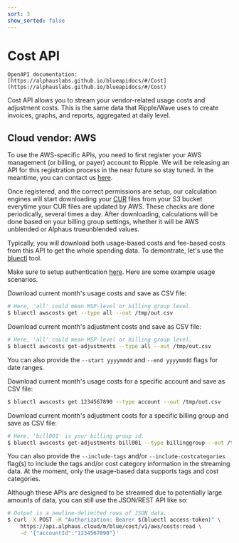 ```yaml
---
sort: 3
show_sorted: false
---
```


# Cost API

```note
OpenAPI documentation: [https://alphauslabs.github.io/blueapidocs/#/Cost](https://alphauslabs.github.io/blueapidocs/#/Cost)
```

Cost API allows you to stream your vendor-related usage costs and adjustment costs. This is the same data that Ripple/Wave uses to create invoices, graphs, and reports, aggregated at daily level.

## Cloud vendor: AWS

To use the AWS-specific APIs, you need to first register your AWS management (or billing, or payer) account to Ripple. We will be releasing an API for this registration process in the near future so stay tuned. In the meantime, you can contact us [here](https://alphaus.cloud/en/inquiry/).

Once registered, and the correct permissions are setup, our calculation engines will start downloading your [CUR](https://aws.amazon.com/aws-cost-management/aws-cost-and-usage-reporting/) files from your S3 bucket everytime your CUR files are updated by AWS. These checks are done periodically, several times a day. After downloading, calculations will be done based on your billing group settings, whether it will be AWS unblended or Alphaus trueunblended values.

Typically, you will download both usage-based costs and fee-based costs from this API to get the whole spending data. To demontrate, let's use the [bluectl](https://github.com/alphauslabs/bluectl) tool.

Make sure to setup authentication [here](https://alphauslabs.github.io/blueapi/authentication/apikey.html). Here are some example usage scenarios.

Download current month's usage costs and save as CSV file:

```sh
# Here, 'all' could mean MSP-level or billing group level.
$ bluectl awscosts get --type all --out /tmp/out.csv
```

Download current month's adjustment costs and save as CSV file:

```sh
# Here, 'all' could mean MSP-level or billing group level.
$ bluectl awscosts get-adjustments --type all --out /tmp/out.csv
```

You can also provide the `--start yyyymmdd` and `--end yyyymmdd` flags for date ranges.

Download current month's usage costs for a specific account and save as CSV file:

```sh
$ bluectl awscosts get 1234567890 --type account --out /tmp/out.csv
```

Download current month's adjustment costs for a specific billing group and save as CSV file:

```sh
# Here, 'bill001' is your billing group id.
$ bluectl awscosts get-adjustments bill001 --type billinggroup --out /tmp/out.csv
```

You can also provide the `--include-tags` and/or `--include-costcategories` flag(s) to include the tags and/or cost category information in the streaming data. At the moment, only the usage-based data supports tags and cost categories.

Although these APIs are designed to be streamed due to potentially large amounts of data, you can still use the JSON/REST API like so:

```sh
# Output is a newline-delimited rows of JSON data.
$ curl -X POST -H "Authorization: Bearer $(bluectl access-token)" \
    https://api.alphaus.cloud/m/blue/cost/v1/aws/costs:read \
    -d '{"accountId":"1234567890"}'
```
